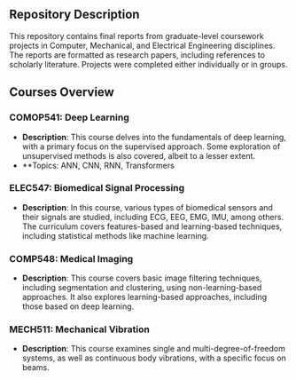 ## Repository Description

This repository contains final reports from graduate-level coursework projects in Computer, Mechanical, and Electrical Engineering disciplines. The reports are formatted as research papers, including references to scholarly literature. Projects were completed either individually or in groups.

## Courses Overview

### COMOP541: Deep Learning
- **Description**: This course delves into the fundamentals of deep learning, with a primary focus on the supervised approach. Some exploration of unsupervised methods is also covered, albeit to a lesser extent.
- **Topics: ANN, CNN, RNN, Transformers 

### ELEC547: Biomedical Signal Processing
- **Description**: In this course, various types of biomedical sensors and their signals are studied, including ECG, EEG, EMG, IMU, among others. The curriculum covers features-based and learning-based techniques, including statistical methods like machine learning.

### COMP548: Medical Imaging
- **Description**: This course covers basic image filtering techniques, including segmentation and clustering, using non-learning-based approaches. It also explores learning-based approaches, including those based on deep learning.

### MECH511: Mechanical Vibration
- **Description**: This course examines single and multi-degree-of-freedom systems, as well as continuous body vibrations, with a specific focus on beams.

